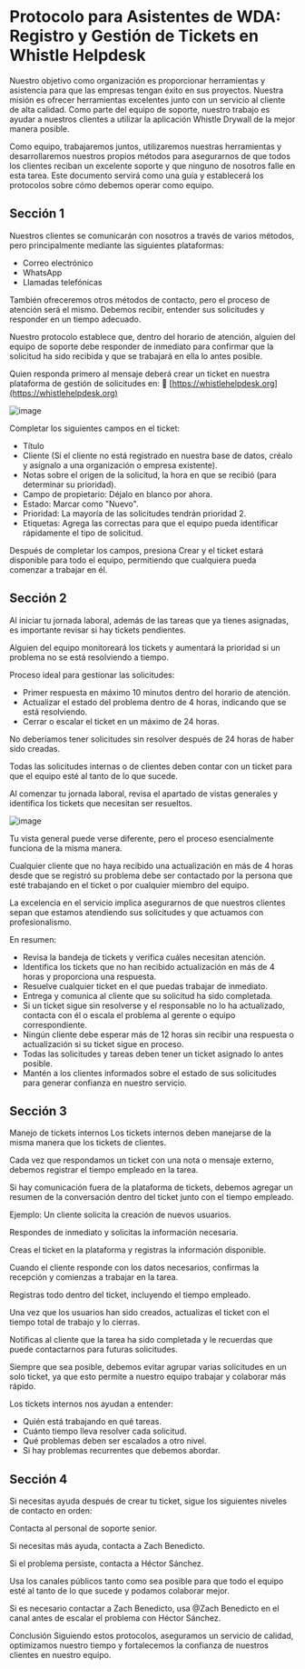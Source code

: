 # Protocolo para Asistentes de WDA: Registro y Gestión de Tickets en Whistle Helpdesk

Nuestro objetivo como organización es proporcionar herramientas y asistencia para que las empresas tengan éxito en sus proyectos. Nuestra misión es ofrecer herramientas excelentes junto con un servicio al cliente de alta calidad. Como parte del equipo de soporte, nuestro trabajo es ayudar a nuestros clientes a utilizar la aplicación Whistle Drywall de la mejor manera posible.

Como equipo, trabajaremos juntos, utilizaremos nuestras herramientas y desarrollaremos nuestros propios métodos para asegurarnos de que todos los clientes reciban un excelente soporte y que ninguno de nosotros falle en esta tarea. Este documento servirá como una guía y establecerá los protocolos sobre cómo debemos operar como equipo.

## Sección 1
Nuestros clientes se comunicarán con nosotros a través de varios métodos, pero principalmente mediante las siguientes plataformas:

- Correo electrónico
- WhatsApp
- Llamadas telefónicas

También ofreceremos otros métodos de contacto, pero el proceso de atención será el mismo.
Debemos recibir, entender sus solicitudes y responder en un tiempo adecuado.

Nuestro protocolo establece que, dentro del horario de atención, alguien del equipo de soporte debe responder de inmediato para confirmar que la solicitud ha sido recibida y que se trabajará en ella lo antes posible.

Quien responda primero al mensaje deberá crear un ticket en nuestra plataforma de gestión de solicitudes en:
🔗 [https://whistlehelpdesk.org](https://whistlehelpdesk.org)

![image](https://github.com/user-attachments/assets/c4b20544-2d9d-4b81-ac08-ef529a61c084)

Completar los siguientes campos en el ticket:
- Título
- Cliente (Si el cliente no está registrado en nuestra base de datos, créalo y asígnalo a una organización o empresa existente).
- Notas sobre el origen de la solicitud, la hora en que se recibió (para determinar su prioridad).
- Campo de propietario: Déjalo en blanco por ahora.
- Estado: Marcar como "Nuevo".
- Prioridad: La mayoría de las solicitudes tendrán prioridad 2.
- Etiquetas: Agrega las correctas para que el equipo pueda identificar rápidamente el tipo de solicitud.

Después de completar los campos, presiona Crear y el ticket estará disponible para todo el equipo, permitiendo que cualquiera pueda comenzar a trabajar en él.

## Sección 2
Al iniciar tu jornada laboral, además de las tareas que ya tienes asignadas, es importante revisar si hay tickets pendientes.

Alguien del equipo monitoreará los tickets y aumentará la prioridad si un problema no se está resolviendo a tiempo.

Proceso ideal para gestionar las solicitudes:
- Primer respuesta en máximo 10 minutos dentro del horario de atención.
- Actualizar el estado del problema dentro de 4 horas, indicando que se está resolviendo.
- Cerrar o escalar el ticket en un máximo de 24 horas.

No deberíamos tener solicitudes sin resolver después de 24 horas de haber sido creadas.

Todas las solicitudes internas o de clientes deben contar con un ticket para que el equipo esté al tanto de lo que sucede.

Al comenzar tu jornada laboral, revisa el apartado de vistas generales y identifica los tickets que necesitan ser resueltos.

![image](https://github.com/user-attachments/assets/066c85af-795b-4d98-abd8-54445f8a7cbf)

Tu vista general puede verse diferente, pero el proceso esencialmente funciona de la misma manera.

Cualquier cliente que no haya recibido una actualización en más de 4 horas desde que se registró su problema debe ser contactado por la persona que esté trabajando en el ticket o por cualquier miembro del equipo.

La excelencia en el servicio implica asegurarnos de que nuestros clientes sepan que estamos atendiendo sus solicitudes y que actuamos con profesionalismo.

En resumen:
- Revisa la bandeja de tickets y verifica cuáles necesitan atención.
- Identifica los tickets que no han recibido actualización en más de 4 horas y proporciona una respuesta.
- Resuelve cualquier ticket en el que puedas trabajar de inmediato.
- Entrega y comunica al cliente que su solicitud ha sido completada.
- Si un ticket sigue sin resolverse y el responsable no lo ha actualizado, contacta con él o escala el problema al gerente o equipo correspondiente.
- Ningún cliente debe esperar más de 12 horas sin recibir una respuesta o actualización si su ticket sigue en proceso.
- Todas las solicitudes y tareas deben tener un ticket asignado lo antes posible.
- Mantén a los clientes informados sobre el estado de sus solicitudes para generar confianza en nuestro servicio.

## Sección 3
Manejo de tickets internos
Los tickets internos deben manejarse de la misma manera que los tickets de clientes.

Cada vez que respondamos un ticket con una nota o mensaje externo, debemos registrar el tiempo empleado en la tarea.

Si hay comunicación fuera de la plataforma de tickets, debemos agregar un resumen de la conversación dentro del ticket junto con el tiempo empleado.

Ejemplo:
Un cliente solicita la creación de nuevos usuarios.

Respondes de inmediato y solicitas la información necesaria.

Creas el ticket en la plataforma y registras la información disponible.

Cuando el cliente responde con los datos necesarios, confirmas la recepción y comienzas a trabajar en la tarea.

Registras todo dentro del ticket, incluyendo el tiempo empleado.

Una vez que los usuarios han sido creados, actualizas el ticket con el tiempo total de trabajo y lo cierras.

Notificas al cliente que la tarea ha sido completada y le recuerdas que puede contactarnos para futuras solicitudes.

Siempre que sea posible, debemos evitar agrupar varias solicitudes en un solo ticket, ya que esto permite a nuestro equipo trabajar y colaborar más rápido.

Los tickets internos nos ayudan a entender:
- Quién está trabajando en qué tareas.
- Cuánto tiempo lleva resolver cada solicitud.
- Qué problemas deben ser escalados a otro nivel.
- Si hay problemas recurrentes que debemos abordar.

## Sección 4
Si necesitas ayuda después de crear tu ticket, sigue los siguientes niveles de contacto en orden:

Contacta al personal de soporte senior.

Si necesitas más ayuda, contacta a Zach Benedicto.

Si el problema persiste, contacta a Héctor Sánchez.

Usa los canales públicos tanto como sea posible para que todo el equipo esté al tanto de lo que sucede y podamos colaborar mejor.

Si es necesario contactar a Zach Benedicto, usa @Zach Benedicto en el canal antes de escalar el problema con Héctor Sánchez.

Conclusión
Siguiendo estos protocolos, aseguramos un servicio de calidad, optimizamos nuestro tiempo y fortalecemos la confianza de nuestros clientes en nuestro equipo.
